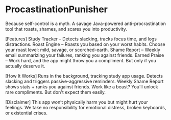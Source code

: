 # ProcastinationPunisher

Because self-control is a myth.
A savage Java-powered anti-procrastination tool that roasts, shames, and scares you into productivity.


[Features]
Study Tracker – Detects slacking, tracks focus time, and logs distractions.
Roast Engine – Roasts you based on your worst habits. Choose your roast level: mild, savage, or scorched-earth.
Shame Report – Weekly email summarizing your failures, ranking you against friends.
Earned Praise – Work hard, and the app might throw you a compliment. But only if you actually deserve it.


[How It Works]
Runs in the background, tracking study app usage.
Detects slacking and triggers passive-aggressive reminders.
Weekly Shame Report shows stats + ranks you against friends.
Work like a beast? You’ll unlock rare compliments. But don't expect them easily.


[Disclaimer]
This app won’t physically harm you but might hurt your feelings.
We take no responsibility for emotional distress, broken keyboards, or existential crises.


